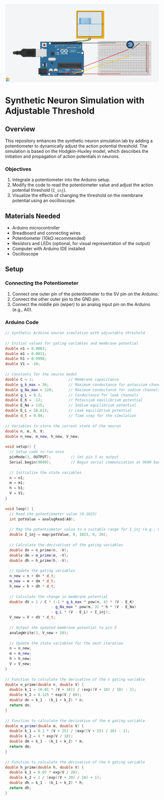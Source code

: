 ![alt](https://github.com/bddupre92/Neurobook_BME_UND/blob/main/Chapter1a/Lab2/Synthetic%20Neuron%20Simulation%20with%20Adjustable%20Threshold%20new.png)
# Synthetic Neuron Simulation with Adjustable Threshold

## Overview

This repository enhances the synthetic neuron simulation lab by adding a potentiometer to dynamically adjust the action potential threshold. The simulation is based on the Hodgkin-Huxley model, which describes the initiation and propagation of action potentials in neurons.

### Objectives

1. Integrate a potentiometer into the Arduino setup.
2. Modify the code to read the potentiometer value and adjust the action potential threshold (`I_inj`).
3. Visualize the effects of changing the threshold on the membrane potential using an oscilloscope.

## Materials Needed

- Arduino microcontroller
- Breadboard and connecting wires
- Potentiometer (10kΩ recommended)
- Resistors and LEDs (optional, for visual representation of the output)
- Computer with Arduino IDE installed
- Oscilloscope

## Setup

### Connecting the Potentiometer

1. Connect one outer pin of the potentiometer to the 5V pin on the Arduino.
2. Connect the other outer pin to the GND pin.
3. Connect the middle pin (wiper) to an analog input pin on the Arduino (e.g., A0).

### Arduino Code

```cpp
// Synthetic Arduino neuron simulation with adjustable threshold

// Initial values for gating variables and membrane potential
double n1 = 0.0003;
double m1 = 0.0011;
double h1 = 0.9998;
double V1 = -10;

// Constants for the neuron model
double C = 1;                // Membrane capacitance
double g_k_max = 36;         // Maximum conductance for potassium channels
double g_Na_max = 120;       // Maximum conductance for sodium channels
double g_L = 0.3;            // Conductance for leak channels
double E_K = -12;            // Potassium equilibrium potential
double E_Na = 115;           // Sodium equilibrium potential
double E_L = 10.613;         // Leak equilibrium potential
double d_t = 0.04;           // Time step for the simulation

// Variables to store the current state of the neuron
double n, m, h, V;
double n_new, m_new, h_new, V_new;

void setup() {
  // Setup code to run once
  pinMode(3, OUTPUT);         // Set pin 3 as output
  Serial.begin(9600);         // Begin serial communication at 9600 baud rate
  
  // Initialize the state variables
  n = n1;
  m = m1;
  h = h1;
  V = V1;
}

void loop() {
  // Read the potentiometer value (0-1023)
  int potValue = analogRead(A0);
  
  // Map the potentiometer value to a suitable range for I_inj (e.g., 0 to 20)
  double I_inj = map(potValue, 0, 1023, 0, 20);

  // Calculate the derivatives of the gating variables
  double dn = n_prime(n, -V);
  double dm = m_prime(m, -V);
  double dh = h_prime(h, -V);

  // Update the gating variables
  n_new = n + dn * d_t;
  m_new = m + dm * d_t;
  h_new = h + dh * d_t;

  // Calculate the change in membrane potential
  double dV = 1 / C * (-1 * g_k_max * pow(n, 4) * (V - E_K) 
                     - g_Na_max * pow(m, 3) * h * (V - E_Na) 
                     - g_L * (V - E_L) + I_inj);
  V_new = V + dV * d_t;

  // Output the updated membrane potential to pin 3
  analogWrite(3, V_new + 20);

  // Update the state variables for the next iteration
  n = n_new;
  m = m_new;
  h = h_new;
  V = V_new;
}

// Function to calculate the derivative of the n gating variable
double n_prime(double n, double V) {
  double k_1 = (0.01 * (V + 10)) / (exp((V + 10) / 10) - 1);
  double k_2 = 0.125 * exp(V / 80);
  double dn = k_1 - (k_1 + k_2) * n;
  return dn;
}

// Function to calculate the derivative of the m gating variable
double m_prime(double m, double V) {
  double k_1 = 0.1 * (V + 25) / (exp((V + 25) / 10) - 1);
  double k_2 = 4 * exp(V / 18);
  double dm = k_1 - (k_1 + k_2) * m;
  return dm;
}

// Function to calculate the derivative of the h gating variable
double h_prime(double h, double V) {
  double k_1 = 0.07 * exp(V / 20);
  double k_2 = 1 / (exp((V + 30) / 10) + 1);
  double dh = k_1 - (k_1 + k_2) * h;
  return dh;
}
